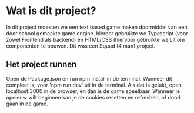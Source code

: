 # Wat is dit project? 
In dit project moesten we een text based game maken doormiddel van een door school gemaakte game engine. hieroor gebruikte we Typescript (voor zowel Frontend als backend) en HTML/CSS (hiervoor gebruikte we Lit om componenten te bouwen. Dit was een Squad (4 man) project. 

## Het project runnen
Open de Package.json en run npm install in de terminal. Wanneer dit compleet is, voor 'npm run dev' uit in de terminal. Als dat is gelukt, open localhost:3000 in de browser, en dan is de game speelbaar. Wanneer je opnieuw wilt beginnen kan je de cookies resetten en refreshen, of dood gaan in de game. 
